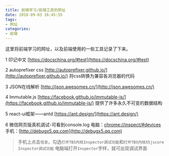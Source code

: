 ```yaml
---
title: 前端学习/前端工具的网址
date: 2018-09-03 16:45:55
tags: 
- 网址
categories:
- 前端
---
```


这里将前端学习的网址，以及前端使用的一些工具记录了下来。

1 印记中文 
[https://docschina.org/#test](https://docschina.org/#test)

2 autoprefixer css 
[http://autoprefixer.github.io/](http://autoprefixer.github.io/)
将css转换为兼容各浏览器的代码

3 JSON在线解析
[http://json.awesomes.cn/](http://json.awesomes.cn/)

4 Immutable.js
[https://facebook.github.io/immutable-js/](https://facebook.github.io/immutable-js/)
提供了许多永久不可变的数据结构

5 react-ui框架——antd
[https://ant.design/](https://ant.design/)

6 微信网页版真机调试-可看到console.log
电脑：[chrome://inspect/#devices](chrome://inspect/#devices)
手机：[http://debugx5.qq.com](http://debugx5.qq.com)
>手机上点击`信息`，勾选`打开TBS内核Inspector调试功能`和`打开TBS内核X5jscore Inspector调试功能`
>电脑端打开`Inspector`字样，就可出现调试界面